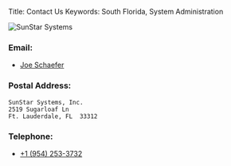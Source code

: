 Title: Contact Us
Keywords: South Florida, System Administration

![SunStar Systems](/images/sunstarlogowhole.png)

### Email:

- [Joe Schaefer](mailto:joe@sunstarsys.com)

### Postal Address:

    SunStar Systems, Inc.
    2519 Sugarloaf Ln
    Ft. Lauderdale, FL  33312

### Telephone:

- [+1 (954) 253-3732](tel://1.954.253.3732/)


